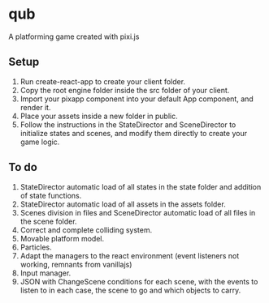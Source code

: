 # qub

A platforming game created with pixi.js

## Setup

1. Run create-react-app to create your client folder.
2. Copy the root engine folder inside the src folder of your client.
3. Import your pixapp component into your default App component, and render it.
4. Place your assets inside a new folder in public.
5. Follow the instructions in the StateDirector and SceneDirector to initialize states and scenes, and modify them directly to create your game logic.

## To do

1. StateDirector automatic load of all states in the state folder and addition of state functions.
2. StateDirector automatic load of all assets in the assets folder.
3. Scenes division in files and SceneDirector automatic load of all files in the scene folder.
4. Correct and complete colliding system.
5. Movable platform model.
6. Particles.
7. Adapt the managers to the react environment (event listeners not working, remnants from vanillajs)
8. Input manager.
9. JSON with ChangeScene conditions for each scene, with the events to listen to in each case, the scene to go and which objects to carry.
